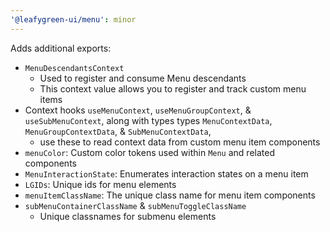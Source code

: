 ```yaml
---
'@leafygreen-ui/menu': minor
---
```


Adds additional exports:
- `MenuDescendantsContext`
  - Used to register and consume Menu descendants
  - This context value allows you to register and track custom menu items
- Context hooks `useMenuContext`, `useMenuGroupContext`, & `useSubMenuContext`, along with types types `MenuContextData`, `MenuGroupContextData`, & `SubMenuContextData`,
  - use these to read context data from custom menu item components
- `menuColor`: Custom color tokens used within `Menu` and related components
- `MenuInteractionState`: Enumerates interaction states on a menu item
- `LGIDs`: Unique ids for menu elements
- `menuItemClassName`: The unique class name for menu item components
- `subMenuContainerClassName` & `subMenuToggleClassName`
  - Unique classnames for submenu elements